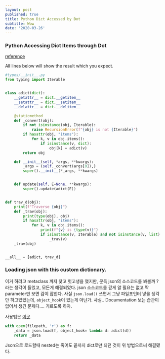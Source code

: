 ```yaml
---
layout: post
published: true
title: Python Dict Accessed by Dot 
subtitle: Wow
date: '2020-03-26'
---
```


### Python Accessing Dict Items through Dot

[reference](https://stackoverflow.com/questions/2352181/how-to-use-a-dot-to-access-members-of-dictionary)

All lines below will show the result which you expect.

```python
#types/__init__.py
from typing import Iterable


class adict(dict):
    __getattr__ = dict.__getitem__
    __setattr__ = dict.__setitem__
    __delattr__ = dict.__delitem__

    @staticmethod
    def _convert(obj):
        if not isinstance(obj, Iterable):
            raise RecursionError(f"{obj} is not {Iterable}")
        if hasattr(obj, "items"):
            for k, v in obj.items():
                if isinstance(v, dict):
                    obj[k] = adict(v)
        return obj

    def __init__(self, *args, **kwargs):
        _args = (self._convert(args[0]),)
        super().__init__(*_args, **kwargs)


    def update(self, E=None, **kwargs):
        super().update(adict(E))


def trav_d(obj):
    print(f"Traverse {obj}")
    def _trav(obj):
        print(type(obj), obj)
        if hasattr(obj, "items"):
            for k, v in obj.items():
                print(f"{v} is {type(v)}")
                if isinstance(v, Iterable) and not isinstance(v, list):
                    _trav(v)
    _trav(obj)


__all__ = [adict, trav_d]
```



### Loading json with this custom dictionary.

이거 하려고 metaclass 까지 찾고 헛고생을 했지만, 문득 json의 소스코드를 봐볼까 ? 라는 생각이 들었고, 모든게 해결되었다. json 소스코드를 깊게 알 필요는 없고 딱 parameter만 보면 감이 잡힌다. 사실 `json.load()` 쓰면서 그냥 파일포인터 넣을 생각만 하고있었는데, `object_hook`이 있는게 아닌가. 사실.. Documentation 보는 습관이 없어서 생긴 문제다.... 기르도록 하자.

사용법은 [이곳](https://docs.python.org/ko/3/library/json.html)

```python
with open(filepath, 'r') as f:
    _data = json.load(f, object_hook= lambda d: adict(d))
    return _data
```

Json으로 로드할때 nested는 죽어도 끝까지 dict로만 되던 것이 위 방법으로써 해결됐다.

